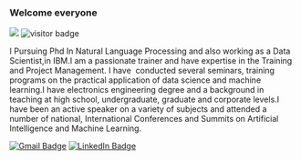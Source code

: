 ### Welcome everyone 
![](https://komarev.com/ghpvc/?username=chandanverma07&color=green)
![visitor badge](https://visitor-badge.glitch.me/badge?page_id=jwenjian.visitor-badge&left_color=red&right_color=green&left_text=Hello%20Visitors)


I Pursuing Phd In Natural Language Processing and also working as a Data Scientist,in IBM.I am a passionate trainer and have expertise in the Training and Project Management.
I have  conducted several seminars, training programs on the practical application of data science and machine learning.I have electronics engineering degree and a background in teaching at high school, undergraduate, graduate and corporate levels.I have been an active speaker on a variety of subjects and attended a number of national, International Conferences and Summits on Artificial Intelligence and Machine Learning.

[![Gmail Badge](https://img.shields.io/badge/-ChandanVerma-c14438?style=social&logo=Gmail&logoColor=red&link=mailto:mail2chandanverma@gmail.com)](mailto:mail2chandanverma@gmail.com) [![LinkedIn Badge](https://img.shields.io/badge/-LinkedIn-blue?style=social&logo=Linkedin&logoColor=blue&link=https://www.linkedin.com/in/Chandan/)](https://www.linkedin.com/in/chandan-shubh-aa448b5a/)
